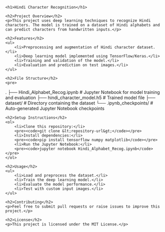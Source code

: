     <h1>Hindi Character Recognition</h1>
    
    <h2>Project Overview</h2>
    <p>This project uses deep learning techniques to recognize Hindi characters. The model is trained on a dataset of Hindi alphabets and can predict characters from handwritten inputs.</p>
    
    <h2>Features</h2>
    <ul>
        <li>Preprocessing and augmentation of Hindi character dataset.</li>
        <li>Deep learning model implemented using TensorFlow/Keras.</li>
        <li>Training and validation of the model.</li>
        <li>Evaluation and prediction on test images.</li>
    </ul>
    
    <h2>File Structure</h2>
    <pre>
.
├── Hindi_Alphabet_Recog.ipynb   # Jupyter Notebook for model training and evaluation
├── hindi_character_model.h5     # Trained model file
├── dataset/                     # Directory containing the dataset
└── .ipynb_checkpoints/          # Auto-generated Jupyter Notebook checkpoints
    </pre>
    
    <h2>Setup Instructions</h2>
    <ol>
        <li>Clone this repository:</li>
        <pre><code>git clone &lt;repository-url&gt;</code></pre>
        <li>Install dependencies:</li>
        <pre><code>pip install tensorflow numpy matplotlib</code></pre>
        <li>Run the Jupyter Notebook:</li>
        <pre><code>jupyter notebook Hindi_Alphabet_Recog.ipynb</code></pre>
    </ol>
    
    <h2>Usage</h2>
    <ul>
        <li>Load and preprocess the dataset.</li>
        <li>Train the deep learning model.</li>
        <li>Evaluate the model performance.</li>
        <li>Test with custom input images.</li>
    </ul>
    
    <h2>Contributing</h2>
    <p>Feel free to submit pull requests or raise issues to improve this project.</p>
    
    <h2>License</h2>
    <p>This project is licensed under the MIT License.</p>
